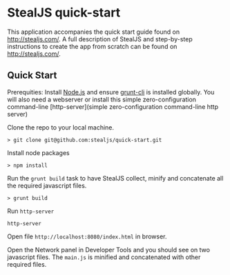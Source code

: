 # StealJS quick-start

This application accompanies the quick start guide found on http://stealjs.com/. A full description of StealJS and step-by-step instructions to create the app from scratch can be found on http://stealjs.com/.


## Quick Start
Prerequities: Install [Node.js](http://nodejs.org/) and ensure [grunt-cli](http://gruntjs.com/getting-started) is installed globally. You will also need a webserver or install this simple zero-configuration command-line [http-server](simple zero-configuration command-line http server)

Clone the repo to your local machine.

```
> git clone git@github.com:stealjs/quick-start.git
```

Install node packages

```
> npm install
```

Run the `grunt build` task to have StealJS collect, minify and concatenate all the required javascript files.

```
> grunt build
```

Run `http-server` 

```
http-server
```

Open file `http://localhost:8080/index.html` in browser.

Open the Network panel in Developer Tools and you should see on two javascript files. The `main.js` is minified and concatenated with other required files. 



